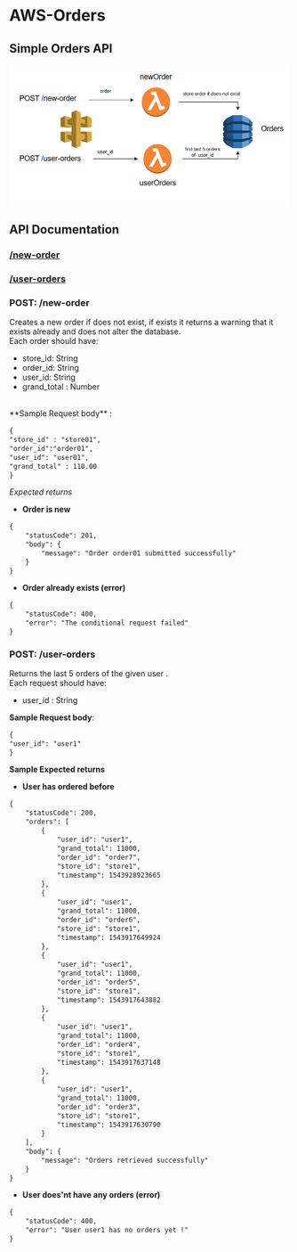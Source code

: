 # AWS-Orders
## Simple Orders API
<img src="./imgs/orders-api-img.png" />


## API Documentation

### [/new-order](https://github.com/Cyb3rN4u7/AWS-Orders#post--new-order)

### [/user-orders](https://github.com/Cyb3rN4u7/AWS-Orders#post--user-orders)

### POST:  /new-order
Creates a new order if does not exist, if exists it returns a warning that it exists already and does not alter the database.
<br>
Each order should have:
- store_id: String
- order_id: String
- user_id: String
- grand_total : Number
<br>
**Sample Request body** :

```
{
"store_id" : "store01",
"order_id":"order01",
"user_id": "user01",
"grand_total" : 110.00
}

```

 _Expected returns_
<br>
 - **Order is new**

```
{
    "statusCode": 201,
    "body": {
        "message": "Order order01 submitted successfully"
    }
}

```

- **Order already exists (error)**

```
{
    "statusCode": 400,
    "error": "The conditional request failed"
}

```


### POST:  /user-orders
Returns the last 5 orders of the given user .
<br>
Each request should have:

- user_id : String


**Sample Request body**:

```
{
"user_id": "user1"
}

```


 **Sample Expected returns**
<br>
 - **User has ordered before**

```
{
    "statusCode": 200,
    "orders": [
        {
            "user_id": "user1",
            "grand_total": 11000,
            "order_id": "order7",
            "store_id": "store1",
            "timestamp": 1543928923665
        },
        {
            "user_id": "user1",
            "grand_total": 11000,
            "order_id": "order6",
            "store_id": "store1",
            "timestamp": 1543917649924
        },
        {
            "user_id": "user1",
            "grand_total": 11000,
            "order_id": "order5",
            "store_id": "store1",
            "timestamp": 1543917643882
        },
        {
            "user_id": "user1",
            "grand_total": 11000,
            "order_id": "order4",
            "store_id": "store1",
            "timestamp": 1543917637148
        },
        {
            "user_id": "user1",
            "grand_total": 11000,
            "order_id": "order3",
            "store_id": "store1",
            "timestamp": 1543917630790
        }
    ],
    "body": {
        "message": "Orders retrieved successfully"
    }
}

```

- **User does'nt have any orders (error)**

```
{
    "statusCode": 400,
    "error": "User user1 has no orders yet !"
}

```

